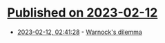 # [Published on 2023-02-12](index.md)

* [2023-02-12, 02:41:28](https://news.ycombinator.com/item?id=34759094) - [Warnock's dilemma](https://en.wikipedia.org/wiki/Warnock%27s_dilemma)
